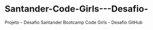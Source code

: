 # Santander-Code-Girls---Desafio-
Projeto - Desafio Santander Bootcamp Code Girls - Desafio GitHub 
